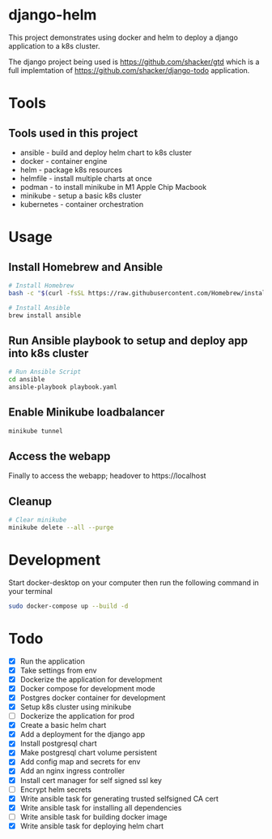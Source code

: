 # django-helm

This project demonstrates using docker and helm to deploy a django application to a k8s cluster.

The django project being used is https://github.com/shacker/gtd which is a full implemtation of https://github.com/shacker/django-todo application.

# Tools
## Tools used in this project
- ansible - build and deploy helm chart to k8s cluster
- docker - container engine
- helm - package k8s resources
- helmfile - install multiple charts at once
- podman - to install minikube in M1 Apple Chip Macbook
- minikube - setup a basic k8s cluster
- kubernetes - container orchestration

# Usage
## Install Homebrew and Ansible
```bash
# Install Homebrew
bash -c "$(curl -fsSL https://raw.githubusercontent.com/Homebrew/install/HEAD/install.sh)"

# Install Ansible
brew install ansible
```
## Run Ansible playbook to setup and deploy app into k8s cluster
```bash
# Run Ansible Script
cd ansible
ansible-playbook playbook.yaml
```

## Enable Minikube loadbalancer
```bash
minikube tunnel
```

## Access the webapp
Finally to access the webapp; headover to https://localhost

## Cleanup
```bash
# Clear minikube
minikube delete --all --purge
```

# Development

Start docker-desktop on your computer then run the following command in your terminal

```bash
sudo docker-compose up --build -d
```

# Todo

- [x] Run the application
- [x] Take settings from env
- [x] Dockerize the application for development
- [x] Docker compose for development mode
- [x] Postgres docker container for development
- [x] Setup k8s cluster using minikube
- [ ] Dockerize the application for prod
- [x] Create a basic helm chart
- [x] Add a deployment for the django app
- [x] Install postgresql chart
- [x] Make postgresql chart volume persistent
- [x] Add config map and secrets for env
- [x] Add an nginx ingress controller
- [x] Install cert manager for self signed ssl key
- [ ] Encrypt helm secrets
- [x] Write ansible task for generating trusted selfsigned CA cert
- [x] Write ansible task for installing all dependencies
- [ ] Write ansible task for building docker image
- [x] Write ansible task for deploying helm chart